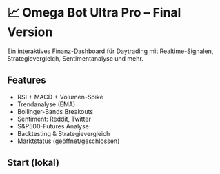 # 📈 Omega Bot Ultra Pro – Final Version

Ein interaktives Finanz-Dashboard für Daytrading mit Realtime-Signalen, Strategievergleich, Sentimentanalyse und mehr.

## Features
- RSI + MACD + Volumen-Spike
- Trendanalyse (EMA)
- Bollinger-Bands Breakouts
- Sentiment: Reddit, Twitter
- S&P500-Futures Analyse
- Backtesting & Strategievergleich
- Marktstatus (geöffnet/geschlossen)

## Start (lokal)
